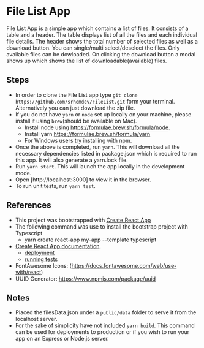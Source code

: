 # File List App
  File List App is a simple app which contains a list of files. It consists of a table and a header. The table displays list of all the files and each individual file details. The header shows the total number of selected files as well as a download button. You can single/multi select/deselect the files. Only available files can be dowloaded. On clicking the download button a modal shows up which shows the list of downloadable(available) files.

## Steps 
- In order to clone the File List app type `git clone https://github.com/srhemdev/FileList.git` form your terminal. Alternatively you can just download the zip file.
- If you do not have `yarn` or `node` set up locally on your machine, please install it using `brew`(should be available on Mac). 
  - Install node using https://formulae.brew.sh/formula/node. 
  - Install yarn https://formulae.brew.sh/formula/yarn
  - For Windows users try installing with npm.
- Once the above is completed, run `yarn`. This will download all the necessary dependencies listed in package.json which is required to run this app. It will also generate a yarn.lock file.
- Run `yarn start`. This will launch the app locally in the development mode.
- Open [http://localhost:3000] to view it in the browser.
- To run unit tests, run `yarn test`.

## References
- This project was bootstrapped with [Create React App](https://github.com/facebook/create-react-app)
- The following command was use to install the bootstrap project with Typescript
  - yarn create react-app my-app --template typescript
- [Create React App documentation](https://facebook.github.io/create-react-app/docs/getting-started).
  - [deployment](https://facebook.github.io/create-react-app/docs/deployment)
  - [running tests](https://facebook.github.io/create-react-app/docs/running-tests) 
- FontAwesome Icons: (https://docs.fontawesome.com/web/use-with/react)
- UUID Generator: https://www.npmjs.com/package/uuid

## Notes
- Placed the filesData.json under a `public/data` folder to serve it from the localhost server.
- For the sake of simplicity have not included `yarn build`. This command can be used for deployments to production or if you wish to run your app on an Express or Node.js server.
